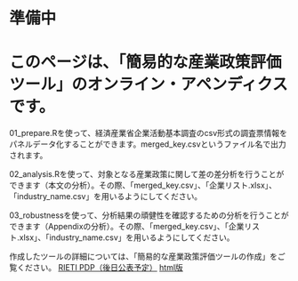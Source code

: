 # 準備中

# このページは、「簡易的な産業政策評価ツール」のオンライン・アペンディクスです。

01_prepare.Rを使って、経済産業省企業活動基本調査のcsv形式の調査票情報をパネルデータ化することができます。merged_key.csvというファイル名で出力されます。

02_analysis.Rを使って、対象となる産業政策に関して差の差分析を行うことができます（本文の分析）。その際、「merged_key.csv」、「企業リスト.xlsx」、「industry_name.csv」を用いるようにしてください。

03_robustnessを使って、分析結果の頑健性を確認するための分析を行うことができます（Appendixの分析）。その際、「merged_key.csv」、「企業リスト.xlsx」、「industry_name.csv」を用いるようにしてください。

作成したツールの詳細については、「簡易的な産業政策評価ツールの作成」をご覧ください。
[RIETI PDP（後日公表予定）]()
[html版](https://yutaaa0811.github.io/Industrial-Policy-Analysis-Tool-test/)

